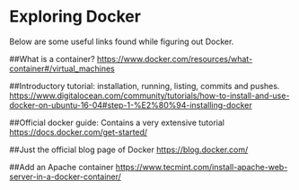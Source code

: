 # Exploring Docker

Below are some useful links found while figuring out Docker.

##What is a container?
https://www.docker.com/resources/what-container#/virtual_machines

##Introductory tutorial: installation, running, listing, commits and pushes.
https://www.digitalocean.com/community/tutorials/how-to-install-and-use-docker-on-ubuntu-16-04#step-1-%E2%80%94-installing-docker

##Official docker guide: Contains a very extensive tutorial
https://docs.docker.com/get-started/  

##Just the official blog page of Docker
https://blog.docker.com/  
  
##Add an Apache container
https://www.tecmint.com/install-apache-web-server-in-a-docker-container/ 